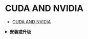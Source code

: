 # CUDA AND NVIDIA

- [CUDA AND NVIDIA](#cuda-and-nvidia)

<details>
<summary><b>安装或升级</b></summary>
<p>

参考[博客](https://blog.csdn.net/BigData_Mining/article/details/99670642)。

注意：

- 先装 NVIDIA driver，再装 CUDA。
- CUDA 对 driver 版本有要求，参考 [NVIDIA 说明](https://docs.nvidia.com/cuda/cuda-toolkit-release-notes/index.html)。
- 该教程中需要双显卡切换。我们不需要。

</p>
</details>

